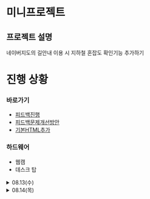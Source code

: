# 미니프로젝트

## 프로젝트 설명  
네이버지도의 길안내 이용 시 지하철 혼잡도 확인기능 추가하기  

# 진행 상황

### 바로가기
- [피드백진행](./feedback/feedback.md)
- [피드백문제개선방안](./docs/project_description.docx)
- [기본HTML추가](./src/tests.py/index.html)

### 하드웨어
- 웹캠
- 데스크 탑

<details>
<summary>08.13(수)</summary>  

## 15분 룰 적용
### 1. 빠른 제품 체험 및 핵심 문제 발견 (15분 룰 적용)  
네이버지도 대중교통 길안내는 혼잡도 표시가 아예 없음  
  
### 2. 경쟁사 제품 15분 체험  
카카오 맵은 지하철 혼잡도가 지하철 칸 별로 색깔로 표시됨  
카카오 맵은 대중교통 도착 예정 시간이 초 단위로 표시되는 반면 네이버지도는 분 단위로만 됨  
  
### 3. 사용자 리뷰 스캔  
#### 카카오 맵: 앱스토어 별점 4.7.   
-	몇몇 장소들의 위치와 영업일이 잘못되어 있음 (업데이트 필요)  
-	즐겨찾기 기능이 효과적이지만 비로그인 상태에서는 즐겨찾기 기능이 사라짐 (정보유출 때문)  
-	음식점 랭킹 확인가능, 다만 리뷰 보완 필요  
-	대중교통의 도착 예정 시간이 잘 맞음 (혼잡도 확인가능)  
  
#### 네이버지도: 앱스토어 별점 2.0.  
-	대중교통 길안내 시 도착시간이 맞지 않은 경우가 대다수  
-	출퇴근길에 지하철 연착 또는 혼잡함 때문에 도착 예정 시간 지연된 적이 많음  
-	광고가 많아 발열이 심함  
-	네비게이션 성능이 많이 안 좋음  
  
## 문제 우선순위화  
### 가장 짜증나는점 선택  
네이버지도 대중교통 길안내에 혼잡도 표시가 아예 없는 문제  
네이버지도 도착시간 정확도가 떨어짐  

### 1시간 안에 테스트 가능한 것  
대중교통 길안내의 혼잡도 표시 생성  

  
</details> 
<details> <summary>08.14(목)</summary>

## 진행 상황
- 목표 변경
- 기본 목표:  
"네이버지도의 길안내에 지하철 역 내 CCTV 영상을 기반으로 YOLO를 이용해 지하철을 기다리는 사람 수를 카운트하여 혼잡도 확인 기능을 추가하고 실제 제품 형식으로 반영하는 시스템"

- 새 목표:  
**웹캠에서 사람 수를 세어서 '지하철 혼잡도: 여유/보통/혼잡'을 간단한 HTML 페이지에 표시하기**

- [전체코드](./src/tests.py/yolocam.py)

## 목표
### 1. 웹캠에서 사람 카운트하기
- Yolo를 이용해 웹캠으로 사람이 인식되는지 확인
- 화면에 몇명 인식되는지 표시하기

### 2. 기본 HTML 틀 생성
```
<!DOCTYPE html>
<html>
<head>
    <title>지하철 혼잡도 확인</title>
</head>

<body>
    <h1>🚇 강남역 2호선</h1>
    <div id="congestion">
        <h2>현재 혼잡도: <span id="level">보통</span></h2>
        <p>대기 인원: <span id="count">4</span>명</p>
        <p>예상 대기시간: <span id="wait">3</span>분</p>
    </div>
</body>
</html>
```
- ```<meta http-equiv="refresh" content="1">``` 구문을 추가해 새로고침 빈도를 1초로 갱신

### 3. 사람 수에 따라 혼잡도 분류
```
if count <= 2:
    cv2.putText(annotated_frame, f'not crowded', (10, 60), cv2.FONT_HERSHEY_SIMPLEX, 1, (255, 0, 0), 2)

elif count <= 5:
    cv2.putText(annotated_frame, f'moderate crowded', (10, 60), cv2.FONT_HERSHEY_SIMPLEX, 1, (0, 255, 0), 2)
        
else:
    cv2.putText(annotated_frame, f'crowded', (10, 60), cv2.FONT_HERSHEY_SIMPLEX, 1, (0, 0, 255), 2)
```
- 0~2명이면 not crowded(여유)
- 3~5명이면 moderate crowded(보통)
- 6명 이상이면 crowded(혼잡)
  
```
if count <= 2:
    status = 'not crowded'

elif count <= 5:
    status = 'moderate crowded'
        
else:
    status = 'crowded'

cv2.putText(annotated_frame, status, (10, 60), cv2.FONT_HERSHEY_SIMPLEX, 1, (255, 0, 0), 2)
``` 
- 이 처럼 혼잡도를 변수로 지정해 간단하게 표시가능
- 하지만 색상을 변경하기 위해 전 방식을 사용

### 4. 기본 HTML 틀에 혼잡도 적용시키기
```
html_file = 'index.html'

def update_html(count, status):
    html_content = f"""
    <!DOCTYPE html>
    <html>
    <head>

        <title>지하철 혼잡도 확인</title>
        <meta http-equiv="refresh" content="5">
    </head>

    <body>

        <h1>🚇 강남역 2호선</h1>

        <div id="congestion">
            <h2>현재 혼잡도: <span id="level">{status}</span></h2>
            <p>대기 인원: <span id="count">{count}</span>명</p>
        </div>
    </body>
    </html>
    """
    with open(html_file, "w", encoding="utf-8") as f:
        f.write(html_content)

    ...
    ...
    ...

    update_html(count, status) # count = 사람 수, status = 혼잡도
```
- 기본 틀인 index.html을 가져와 update_html을 통해 인원수와 혼잡도를 웹 창에 표시
